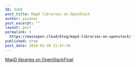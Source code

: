 ```yaml
---
ID: 3260
post_title: MapD libraries on OpenStack
author: piyanai
post_excerpt: ""
layout: post
permalink: >
  https://massopen.cloud/blog/mapd-libraries-on-openstack/
published: true
post_date: 2018-03-30 21:47:34
---
```

<a href="https://massopen.cloud/wp-content/uploads/2018/03/MapD-libraries-on-OpenStackFinal.pdf">MapD libraries on OpenStackFinal</a>